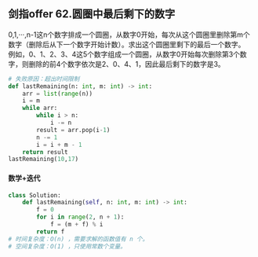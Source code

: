 ## 剑指offer 62.圆圈中最后剩下的数字

0,1,···,n-1这n个数字排成一个圆圈，从数字0开始，每次从这个圆圈里删除第m个数字（删除后从下一个数字开始计数）。求出这个圆圈里剩下的最后一个数字。  
例如，0、1、2、3、4这5个数字组成一个圆圈，从数字0开始每次删除第3个数字，则删除的前4个数字依次是2、0、4、1，因此最后剩下的数字是3。

```Python
# 失败原因：超出时间限制
def lastRemaining(n: int, m: int) -> int:
    arr = list(range(n))
    i = m 
    while arr: 
        while i > n:
            i -= n
        result = arr.pop(i-1)
        n -= 1 
        i = i + m - 1 
    return result
lastRemaining(10,17)
```
#### 数学+迭代
```Python
class Solution:
    def lastRemaining(self, n: int, m: int) -> int:
        f = 0
        for i in range(2, n + 1):
            f = (m + f) % i
        return f
# 时间复杂度：O(n) ，需要求解的函数值有 n 个。  
# 空间复杂度：O(1) ，只使用常数个变量。  
```